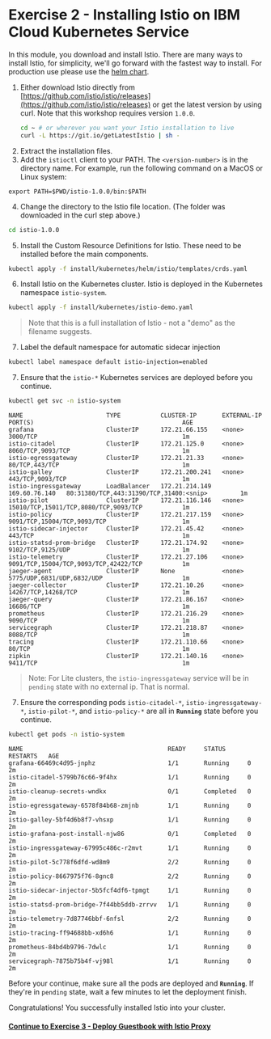 # Exercise 2 - Installing Istio on IBM Cloud Kubernetes Service
In this module, you download and install Istio. There are many ways to install Istio, for simplicity, we'll go forward with the fastest way to install. For production use please use the [helm chart](https://istio.io/docs/setup/kubernetes/helm-install/).

1.  Either download Istio directly from [https://github.com/istio/istio/releases](https://github.com/istio/istio/releases) or get the latest version by using curl. Note that this workshop requires version `1.0.0`.
    ```bash
    cd ~ # or wherever you want your Istio installation to live
    curl -L https://git.io/getLatestIstio | sh -
    ```
2. Extract the installation files.
3. Add the `istioctl` client to your PATH. The `<version-number>` is in the directory name. For example, run the following command on a MacOS or Linux system:
```
export PATH=$PWD/istio-1.0.0/bin:$PATH
```
4. Change the directory to the Istio file location. (The folder was downloaded in the curl step above.)
```bash
cd istio-1.0.0
```
5. Install the Custom Resource Definitions for Istio. These need to be installed before the main components.
```bash
kubectl apply -f install/kubernetes/helm/istio/templates/crds.yaml
```
6. Install Istio on the Kubernetes cluster. Istio is deployed in the Kubernetes namespace `istio-system`.
```bash
kubectl apply -f install/kubernetes/istio-demo.yaml
```
> Note that this is a full installation of Istio - not a "demo" as the filename suggests.

7. Label the default namespace for automatic sidecar injection
```bash
kubectl label namespace default istio-injection=enabled
```

7. Ensure that the `istio-*` Kubernetes services are deployed before you continue.
```bash
kubectl get svc -n istio-system
```
```
NAME                       TYPE           CLUSTER-IP       EXTERNAL-IP     PORT(S)                                         AGE
grafana                    ClusterIP      172.21.66.155    <none>          3000/TCP                                        1m
istio-citadel              ClusterIP      172.21.125.0     <none>          8060/TCP,9093/TCP                               1m
istio-egressgateway        ClusterIP      172.21.21.33     <none>          80/TCP,443/TCP                                  1m
istio-galley               ClusterIP      172.21.200.241   <none>          443/TCP,9093/TCP                                1m
istio-ingressgateway       LoadBalancer   172.21.214.149   169.60.76.140   80:31380/TCP,443:31390/TCP,31400:<snip>         1m
istio-pilot                ClusterIP      172.21.116.146   <none>          15010/TCP,15011/TCP,8080/TCP,9093/TCP           1m
istio-policy               ClusterIP      172.21.217.159   <none>          9091/TCP,15004/TCP,9093/TCP                     1m
istio-sidecar-injector     ClusterIP      172.21.45.42     <none>          443/TCP                                         1m
istio-statsd-prom-bridge   ClusterIP      172.21.174.92    <none>          9102/TCP,9125/UDP                               1m
istio-telemetry            ClusterIP      172.21.27.106    <none>          9091/TCP,15004/TCP,9093/TCP,42422/TCP           1m
jaeger-agent               ClusterIP      None             <none>          5775/UDP,6831/UDP,6832/UDP                      1m
jaeger-collector           ClusterIP      172.21.10.26     <none>          14267/TCP,14268/TCP                             1m
jaeger-query               ClusterIP      172.21.86.167    <none>          16686/TCP                                       1m
prometheus                 ClusterIP      172.21.216.29    <none>          9090/TCP                                        1m
servicegraph               ClusterIP      172.21.218.87    <none>          8088/TCP                                        1m
tracing                    ClusterIP      172.21.110.66    <none>          80/TCP                                          1m
zipkin                     ClusterIP      172.21.140.16    <none>          9411/TCP                                        1m

```
> Note: For Lite clusters, the `istio-ingressgateway` service will be in `pending` state with no external ip. That is normal.

7. Ensure the corresponding pods `istio-citadel-*`, `istio-ingressgateway-*`, `istio-pilot-*`, and `istio-policy-*` are all in **`Running`** state before you continue.
```bash
kubectl get pods -n istio-system
```
```
NAME                                        READY     STATUS      RESTARTS   AGE
grafana-66469c4d95-jnphz                    1/1       Running     0          2m
istio-citadel-5799b76c66-9f4hx              1/1       Running     0          2m
istio-cleanup-secrets-wndkx                 0/1       Completed   0          2m
istio-egressgateway-6578f84b68-zmjnb        1/1       Running     0          2m
istio-galley-5bf4d6b8f7-vhsxp               1/1       Running     0          2m
istio-grafana-post-install-njw86            0/1       Completed   0          2m
istio-ingressgateway-67995c486c-r2mvt       1/1       Running     0          2m
istio-pilot-5c778f6dfd-wd8m9                2/2       Running     0          2m
istio-policy-8667975f76-8gnc8               2/2       Running     0          2m
istio-sidecar-injector-5b5fcf4df6-tpmgt     1/1       Running     0          2m
istio-statsd-prom-bridge-7f44bb5ddb-zrrvv   1/1       Running     0          2m
istio-telemetry-7d87746bbf-6nfsl            2/2       Running     0          2m
istio-tracing-ff94688bb-xd6h6               1/1       Running     0          2m
prometheus-84bd4b9796-7dwlc                 1/1       Running     0          2m
servicegraph-7875b75b4f-vj98l               1/1       Running     0          2m
```

Before your continue, make sure all the pods are deployed and **`Running`**. If they're in `pending` state, wait a few minutes to let the deployment finish.

Congratulations! You successfully installed Istio into your cluster.

#### [Continue to Exercise 3 - Deploy Guestbook with Istio Proxy](../exercise-3/README.md)
